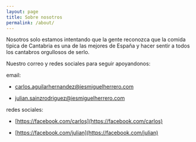 ```yaml
---
layout: page
title: Sobre nosotros
permalink: /about/
---
```


Nosotros solo estamos intentando que la gente reconozca que la comida tipica de Cantabria es una de las mejores de España y hacer sentir a todos los cantabros orgullosos de serlo.

Nuestro correo y redes sociales para seguir apoyandonos:

email: 

- [carlos.aguilarhernandez@iesmiguelherrero.com](carlos.aguilarhernandez@iesmiguelherrero.com)

- [julian.sainzrodriguez@iesmiguelherrero.com](julian.sainzrodriguez@iesmiguelherrero.com)

redes sociales:

- [https://facebook.com/carlos](https://facebook.com/carlos)

- [https://facebook.com/julian](https://facebook.com/julian)
